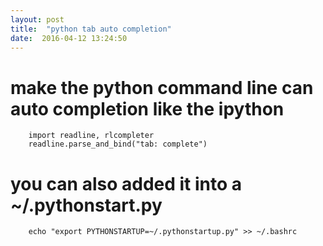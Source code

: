 ```yaml
---
layout: post
title:  "python tab auto completion"
date:  2016-04-12 13:24:50
---
```


# make the python command line can auto completion like the ipython

        import readline, rlcompleter
        readline.parse_and_bind("tab: complete")

# you can also added it into a ~/.pythonstart.py
 
        echo "export PYTHONSTARTUP=~/.pythonstartup.py" >> ~/.bashrc
